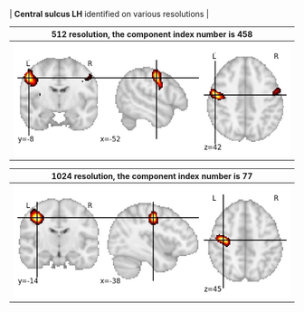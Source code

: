 


| **Central sulcus LH** identified on various resolutions |

| 512 resolution, the component index number is 458|  
|:---:|  
| ![Component 512](../512/final/458.jpg "From component 512: Central sulcus LH") |

| 1024 resolution, the component index number is 77|  
|:---:|  
| ![Component 1024](../1024/final/77.jpg "From component 1024: Central sulcus LH") |